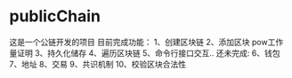 # publicChain
这是一个公链开发的项目
目前完成功能：
    1、创建区块链
    2、添加区块 pow工作量证明
    3、持久化储存
    4、遍历区块链
    5、命令行接口交互..
还未完成:
    6、钱包
    7、地址
    8、交易
    9、共识机制
    10、校验区块合法性
    
